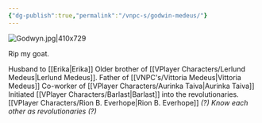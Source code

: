 ```yaml
---
{"dg-publish":true,"permalink":"/vnpc-s/godwin-medeus/"}
---
```


![Godwyn.jpg|410x729](/img/user/Vaz%20Campaign/VImages/Godwyn.jpg)

Rip my goat.

Husband to [[Erika\|Erika]]
Older brother of [[VPlayer Characters/Lerlund Medeus\|Lerlund Medeus]].
Father of [[VNPC's/Vittoria Medeus\|Vittoria Medeus]]
Co-worker of [[VPlayer Characters/Aurinka Taiva\|Aurinka Taiva]]
Initiated [[VPlayer Characters/Barlast\|Barlast]] into the revolutionaries.
[[VPlayer Characters/Rion B. Everhope\|Rion B. Everhope]] *(?) Know each other as revolutionaries (?)* 

